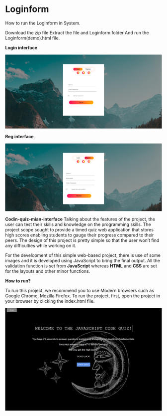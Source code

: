 # Loginform
How to run the Loginform in System.

Download the zip file
Extract the file and Loginform folder
And run the Loginform(demo).html file.

**Login interface**

![](images/Login.png)

**Reg interface**


![](images/reg.png)

**Codin-quiz-mian-interface**
 Talking about the features of the project, the user can test their skills and knowledge on the programming skills. The project scope sought to provide a timed quiz web application that stores high scores enabling students to gauge their progress compared to their peers. The design of this project is pretty simple so that the user won’t find any difficulties while working on it.
 
 For the development of this simple web-based project, there is use of some images and it is developed using JavaScript to bring the final output. All the validation function is set from **JavaScript** whereas **HTML** and **CSS** are set for the layouts and other minor functions.
 
**How to run?**

 To run this project, we recommend you to use Modern browsers such as Google Chrome, Mozilla Firefox. To run the project, first, open the project in your browser by clicking the index.html file.
 
![](images/coding-web.png)
